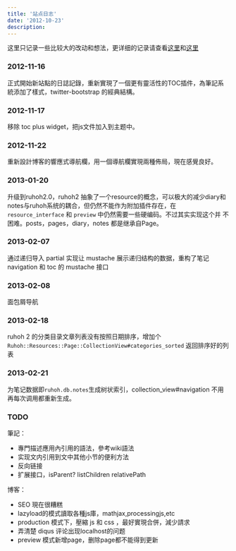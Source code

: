 ```yaml
---
title: '站点日志'
date: '2012-10-23'
description:
---
```


这里只记录一些比较大的改动和想法，更详细的记录请查看[这里](https://github.com/douo/douo.ruhoh.com/commits/master)和[这里](https://github.com/douo/ruhoh.rb/commits/2.0plus)

### 2012-11-16

正式開始新站點的日誌記錄，重新實現了一個更有靈活性的TOC插件，為筆記系統添加了樣式，twitter-bootstrap 的經典結構。

### 2012-11-17

移除 toc plus widget，把js文件加入到主题中。

### 2012-11-22

重新設計博客的響應式導航欄，用一個導航欄實現兩種佈局，現在感覺良好。

### 2013-01-20

升级到ruhoh2.0，ruhoh2 抽象了一个resource的概念，可以极大的减少diary和
notes与ruhoh系统的耦合，但仍然不能作为附加插件存在，在 `resource_interface` 和 `preview` 中仍然需要一些硬编码。不过其实实现这个并
不困难。posts，pages，diary，notes 都是继承自Page。

### 2013-02-07

通过递归导入 partial 实现让 mustache 展示递归结构的数据，重构了笔记 navigation 和 toc 的 mustache 接口

### 2013-02-08

面包屑导航

### 2013-02-18

ruhoh 2 的分类目录文章列表没有按照日期排序，增加个`Ruhoh::Resources::Page::CollectionView#categories_sorted` 返回排序好的列表

### 2013-02-21

为笔记数据即`ruhoh.db.notes`生成树状索引，collection_view#navigation 不用再每次调用都重新生成。

### TODO

筆記：

- 專門描述應用內引用的語法，參考wiki語法
- 实现文内引用到文中其他小节的便利方法
- 反向链接
- 扩展接口，isParent? listChildren relativePath


博客：

- SEO 現在很糟糕
- lazyload的模式讀取各種js庫，mathjax,processingjs,etc
- production 模式下，壓縮 js 和 css ，最好實現合併，減少請求
- 弄清楚 diqus 评论出现localhost的问题
- preview 模式新增page，删除page都不能得到更新
